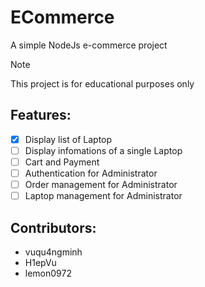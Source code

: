 # ECommerce
<p>A simple NodeJs e-commerce project</p>

> [!NOTE]  
> This project is for educational purposes only

## Features:
- [x] Display list of Laptop
- [ ] Display infomations of a single Laptop
- [ ] Cart and Payment
- [ ] Authentication for Administrator
- [ ] Order management for Administrator
- [ ] Laptop management for Administrator

## Contributors: 
* vuqu4ngminh
* H1epVu
* lemon0972
